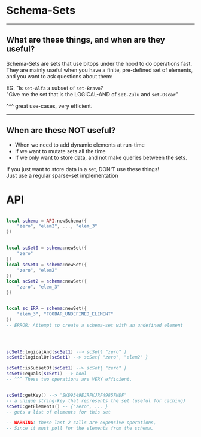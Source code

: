 

# Schema-Sets

---

## What are these things, and when are they useful?

Schema-Sets are sets that use bitops under the hood to do operations fast.   
They are mainly useful when you have a finite, pre-defined set of elements, and you want to ask questions about them:  

EG: "Is `set-Alfa` a subset of `set-Bravo`?  
"Give me the set that is the LOGICAL-AND of `set-Zulu` and `set-Oscar`"

^^^ great use-cases, very efficient.

---

## When are these NOT useful?
- When we need to add dynamic elements at run-time
- If we want to mutate sets all the time
- If we only want to store data, and not make queries between the sets.

If you just want to store data in a set, DON'T use these things!  
Just use a regular sparse-set implementation


# API

```lua

local schema = API.newSchema({
    "zero", "elem2", ..., "elem_3"
})


local scSet0 = schema:newSet({
    "zero"
})
local scSet1 = schema:newSet({
    "zero", "elem2"
})
local scSet2 = schema:newSet({
    "zero", "elem_3"
})


local sc_ERR = schema:newSet({
    "elem_3", "FOOBAR_UNDEFINED_ELEMENT"
})
-- ERROR: Attempt to create a schema-set with an undefined element




scSet0:logicalAnd(scSet1) --> scSet{ "zero" }
scSet0:logicalOr(scSet1) --> scSet{ "zero", "elem2" }

scSet0:isSubsetOf(scSet1) --> scSet{ "zero" }
scSet0:equals(scSet1) --> bool
-- ^^^ These two operations are VERY efficient.


scSet0:getKey() --> "SKD9349EJRFKJRF4985FHDF"
-- a unique string-key that represents the set (useful for caching)
scSet0:getElements() -- {"zero", ... }  
-- gets a list of elements for this set

-- WARNING: these last 2 calls are expensive operations, 
-- Since it must poll for the elements from the schema.


```

